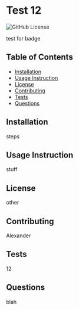 # Test 12

![GitHub License](https://img.shields.io/badge/license-other-blue.svg)

test for badge
## Table of Contents
* [Installation](##installation)
* [Usage Instruction](##usage-instruction)
* [License](##license)
* [Contributing](##contributing)
* [Tests](##tests)
* [Questions](##questions)

## Installation
steps
## Usage Instruction
stuff
## License
other
## Contributing
Alexander
## Tests
12
## Questions
blah